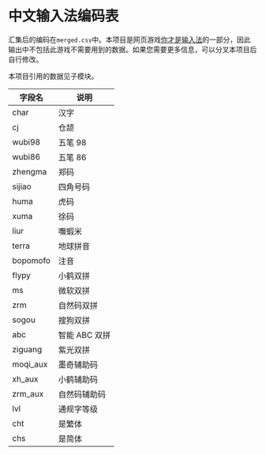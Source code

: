# 中文输入法编码表

汇集后的编码在`merged.csv`中。本项目是网页游戏[你才是输入法](https://urime.rika.link/)的一部分，因此输出中不包括此游戏不需要用到的数据。如果您需要更多信息，可以分叉本项目后自行修改。

本项目引用的数据见子模块。

| 字段名   | 说明          |
| -------- | ------------- |
| char     | 汉字          |
| cj       | 仓颉          |
| wubi98   | 五笔 98       |
| wubi86   | 五笔 86       |
| zhengma  | 郑码          |
| sijiao   | 四角号码      |
| huma     | 虎码          |
| xuma     | 徐码          |
| liur     | 嘸蝦米        |
| terra    | 地球拼音      |
| bopomofo | 注音          |
| flypy    | 小鹤双拼      |
| ms       | 微软双拼      |
| zrm      | 自然码双拼    |
| sogou    | 搜狗双拼      |
| abc      | 智能 ABC 双拼 |
| ziguang  | 紫光双拼      |
| moqi_aux | 墨奇辅助码    |
| xh_aux   | 小鹤辅助码    |
| zrm_aux  | 自然码辅助码  |
| lvl      | 通规字等级    |
| cht      | 是繁体        |
| chs      | 是简体        |
